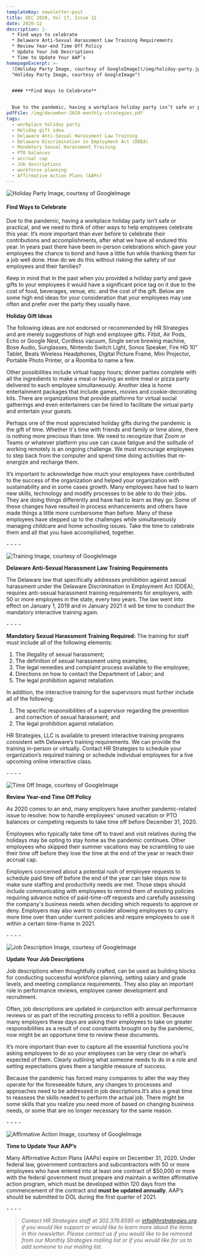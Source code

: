```yaml
---
templateKey: newsletter-post
title: DEC 2020, Vol 17, Issue 12
date: 2020-12
description: |-
  * Find ways to celebrate
  * Delaware Anti-Sexual Harassment Law Training Requirements
  * Review Year-end Time Off Policy
  * Update Your Job Descriptions
  * Time to Update Your AAP’s
homepageExcerpt: >-
  ![Holiday Party Image, courtesy of GoogleImage](/img/holiday-party.jpg
  "Holiday Party Image, courtesy of GoogleImage")


  #### **Find Ways to Celebrate**


  Due to the pandemic, having a workplace holiday party isn’t safe or practical, and we need to think of other ways to help employees celebrate this year. It’s more important than ever before to celebrate their contributions and accomplishments, after what we have all endured this year.
pdfFile: /img/december-2020-monthly-strategies.pdf
tags:
  - workplace holiday party
  - Holiday gift idea
  - Delaware Anti-Sexual Harassment Law Training
  - Delaware Discrimination in Employment Act (DDEA)
  - Mandatory Sexual Harassment Training
  - PTO balances
  - accrual cap
  - Job descriptions
  - workforce planning
  - Affirmative Action Plans (AAPs)
---
```

![Holiday Party Image, courtesy of GoogleImage](/img/holiday-party.jpg "Holiday Party Image, courtesy of GoogleImage")

#### **Find Ways to Celebrate**

Due to the pandemic, having a workplace holiday party isn’t safe or practical, and we need to think of other ways to help employees celebrate this year. It’s more important than ever before to celebrate their contributions and accomplishments, after what we have all endured this year. In years past there have been in-person celebrations which gave your employees the chance to bond and have a little fun while thanking them for a job well done. How do we do this without risking the safety of our employees and their families?

Keep in mind that in the past when you provided a holiday party and gave gifts to your employees it would have a significant price tag on it due to the cost of food, beverages, venue, etc. and the cost of the gift. Below are some high end ideas for your consideration that your employees may use often and prefer over the party they usually have.

**Holiday Gift Ideas**

The following ideas are not endorsed or recommended by HR Strategies and are merely suggestions of high end employee gifts. Fitbit, Air Pods, Echo or Google Nest, Cordless vacuum, Single serve brewing machine, Bose Audio, Sunglasses, Nintendo Switch Light, Sonos Speaker, Fire HD 10” Tablet, Beats Wireless Headphones, Digital Picture Frame, Mini Projector, Portable Photo Printer, or a Roomba to name a few.

Other possibilities include virtual happy hours; dinner parties complete with all the ingredients to make a meal or having an entire meal or pizza party delivered to each employee simultaneously. Another idea is home entertainment packages that include games, movies and cookie-decorating kits. There are organizations that provide platforms for virtual social gatherings and even entertainers can be hired to facilitate the virtual party and entertain your guests.

Perhaps one of the most appreciated holiday gifts during the pandemic is the gift of time. Whether it's time with friends and family or time alone, there is nothing more precious than time. We need to recognize that Zoom or Teams or whatever platform you use can cause fatigue and the solitude of working remotely is an ongoing challenge. We must encourage employees to step back from the computer and spend time doing activities that re-energize and recharge them.

It’s important to acknowledge how much your employees have contributed to the success of the organization and helped your organization with sustainability and in some cases growth. Many employees have had to learn new skills, technology and modify processes to be able to do their jobs. They are doing things differently and have had to learn as they go. Some of these changes have resulted in process enhancements and others have made things a little more cumbersome than before. Many of these employees have stepped up to the challenges while simultaneously managing childcare and home schooling issues. Take the time to celebrate them and all that you have accomplished, together.

\- - - -

![Training Image, courtesy of GoogleImage ](/img/images.jpg "Training Image, courtesy of GoogleImage ")

**Delaware Anti-Sexual Harassment Law Training Requirements**

The Delaware law that specifically addresses prohibition against sexual harassment under the Delaware Discrimination in Employment Act (DDEA), requires anti-sexual harassment training requirements for employers, with 50 or more employees in the state, every two years. The law went into effect on January 1, 2019 and in January 2021 it will be time to conduct the mandatory interactive training again.

\- - - -

**Mandatory Sexual Harassment Training Required:** The training for staff must include all of the following elements:

1. The illegality of sexual harassment;
2. The definition of sexual harassment using examples;
3. The legal remedies and complaint process available to the employee;
4. Directions on how to contact the Department of Labor; and
5. The legal prohibition against retaliation.

In addition, the interactive training for the supervisors must further include all of the following:

1. The specific responsibilities of a supervisor regarding the prevention and correction of sexual harassment; and
2. The legal prohibition against retaliation.

HR Strategies, LLC is available to present interactive training programs consistent with Delaware’s training requirements. We can provide the training in-person or virtually. Contact HR Strategies to schedule your organization’s required training or schedule individual employees for a live upcoming online interactive class.

\- - - -

![Time Off Image, courtesy of GoogleImage ](/img/time-off.png "Time Off Image, courtesy of GoogleImage ")

**Review Year-end Time Off Policy**

As 2020 comes to an end, many employers have another pandemic-related issue to resolve: how to handle employees' unused vacation or PTO balances or competing requests to take time off before December 31, 2020.

Employees who typically take time off to travel and visit relatives during the holidays may be opting to stay home as the pandemic continues. Other employees who skipped their summer vacations may be scrambling to use their time off before they lose the time at the end of the year or reach their accrual cap.

Employers concerned about a potential rush of employee requests to schedule paid time off before the end of the year can take steps now to make sure staffing and productivity needs are met. Those steps should include communicating with employees to remind them of existing policies requiring advance notice of paid-time-off requests and carefully assessing the company's business needs when deciding which requests to approve or deny. Employers may also want to consider allowing employees to carry more time over than under current policies and require employees to use it within a certain time-frame in 2021.

\- - - -

![Job Description Image, courtesy of GoogleImage ](/img/job-description.jpg "Job Description Image, courtesy of GoogleImage ")

**Update Your Job Descriptions**

Job descriptions when thoughtfully crafted, can be used as building blocks for conducting successful workforce planning, setting salary and grade levels, and meeting compliance requirements. They also play an important role in performance reviews, employee career development and recruitment.

Often, job descriptions are updated in conjunction with annual performance reviews or as part of the recruiting process to refill a position. Because many employers these days are asking their employees to take on greater responsibilities as a result of cost constraints brought on by the pandemic, now might be an opportune time to review these documents.

It’s more important than ever to capture all the essential functions you’re asking employees to do so your employees can be very clear on what’s expected of them. Clearly outlining what someone needs to do in a role and setting expectations gives them a tangible measure of success.

Because the pandemic has forced many companies to alter the way they operate for the foreseeable future, any changes to processes and approaches need to be addressed in job descriptions.It’s also a great time to reassess the skills needed to perform the actual job. There might be some skills that you realize you need more of based on changing business needs, or some that are no longer necessary for the same reason.

\- - - -

![Affirmative Action Image, courtesy of GoogleImage ](/img/aap.jpg "Affirmative Action Image, courtesy of GoogleImage ")

**Time to Update Your AAP’s**

Many Affirmative Action Plans (AAPs) expire on December 31, 2020. Under federal law, government contractors and subcontractors with 50 or more employees who have entered into at least one contract of $50,000 or more with the federal government must prepare and maintain a written affirmative action program, which must be developed within 120 days from the commencement of the contract and **must be updated annually**. AAP’s should be submitted to DOL during the first quarter of 2021.

\- - - -

> *Contact HR Strategies staff at 302.376.8595 or [info@hrstrategies.org](mailto:info@hrstrategies.org) if you would like support or would like to learn more about the items in this newsletter. Please contact us if you would like to be removed from our Monthly Strategies mailing list or if you would like for us to add someone to our mailing list.*